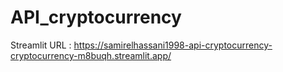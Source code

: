 # API_cryptocurrency
Streamlit URL : https://samirelhassani1998-api-cryptocurrency-cryptocurrency-m8buqh.streamlit.app/
